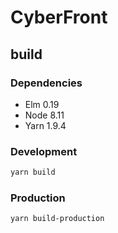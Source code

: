 # CyberFront

## build

### Dependencies

* Elm 0.19
* Node 8.11
* Yarn 1.9.4

### Development

```bash
yarn build
```

### Production

```bash
yarn build-production
```
